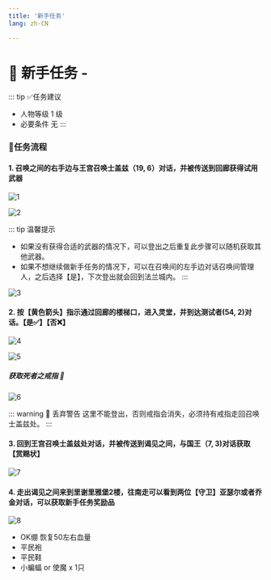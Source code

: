 ```yaml
---
title: '新手任务'
lang: zh-CN

---
```


# 📜 新手任务 - 

<Valine />

::: tip ✅任务建议
- 人物等级	1 级
- 必要条件  无
:::

### 📝任务流程

#### 1. 召唤之间的右手边与王宫召唤士盖兹（19, 6）对话，并被传送到回廊获得试用武器

![1](https://user-images.githubusercontent.com/78347270/115993070-05ad6480-a60c-11eb-8551-b2f007a9b5b4.png)

![2](https://user-images.githubusercontent.com/78347270/115993075-1067f980-a60c-11eb-97eb-b813a5dfec0b.png)

::: tip 温馨提示
- 如果没有获得合适的武器的情况下，可以登出之后重复此步骤可以随机获取其他武器。
- 如果不想继续做新手任务的情况下，可以在召唤间的左手边对话召唤间管理人，之后选择【是】，下次登出就会回到法兰城内。
:::

![3](https://user-images.githubusercontent.com/78347270/115993113-4a390000-a60c-11eb-8803-168bf4aa450d.png)

#### 2. 按【黄色箭头】指示通过回廊的楼梯口，进入灵堂，并到达测试者(54, 2)对话。【是✅】【否❌】

![4](https://user-images.githubusercontent.com/78347270/115993171-92f0b900-a60c-11eb-9cad-24cc83119c7c.png)

![5](https://user-images.githubusercontent.com/78347270/115993213-cfbcb000-a60c-11eb-9f0f-97e764754b04.png)

##### 获取死者之戒指 💍
![6](https://user-images.githubusercontent.com/78347270/115993277-13171e80-a60d-11eb-9185-5f7214948100.png)

::: warning 🚨 丢弃警告
这里不能登出，否则戒指会消失，必须持有戒指走回召唤士盖兹处。
:::

#### 3. 回到王宫召唤士盖兹处对话，并被传送到谒见之间，与国王（7, 3)对话获取【赏赐状】

![7](https://user-images.githubusercontent.com/78347270/115993463-d1d33e80-a60d-11eb-953b-f263ebdfd595.png)


#### 4. 走出谒见之间来到里谢里雅堡2楼，往南走可以看到两位【守卫】亚瑟尔或者乔金对话，可以获取新手任务奖励品

![8](https://user-images.githubusercontent.com/78347270/115993492-f16a6700-a60d-11eb-9b64-bec6f9cebfd0.png)

- OK绷 恢复50左右血量
- 平民袍
- 平民鞋
- 小蝙蝠 or 使魔 x 1只